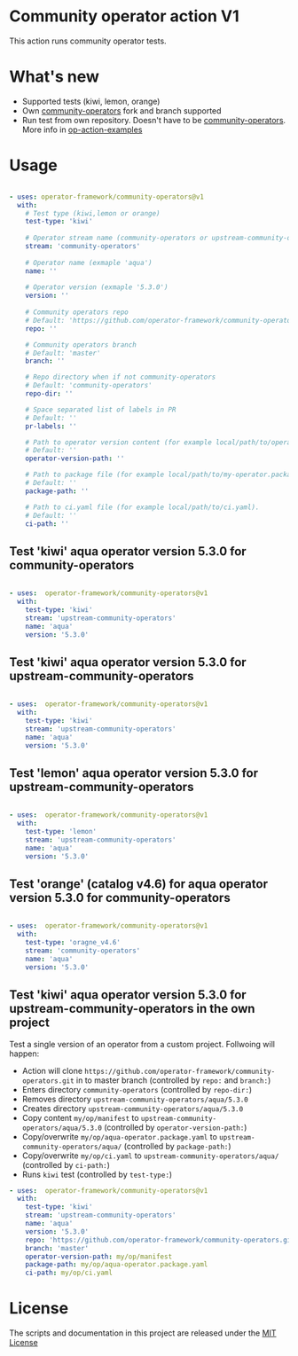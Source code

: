 # Community operator action V1

This action runs community operator tests.

# What's new

- Supported tests (kiwi, lemon, orange)
- Own [community-operators](https://github.com/operator-framework/community-operators.git) fork and branch supported
- Run test from own repository. Doesn't have to be [community-operators](https://github.com/operator-framework/community-operators.git). More info in [op-action-examples](https://github.com/mvalarh/op-action-examples)


# Usage

<!-- start usage -->
```yaml

- uses: operator-framework/community-operators@v1
  with:
    # Test type (kiwi,lemon or orange)
    test-type: 'kiwi'
    
    # Operator stream name (community-operators or upstream-community-operators)
    stream: 'community-operators'
    
    # Operator name (exmaple 'aqua')
    name: ''
    
    # Operator version (exmaple '5.3.0')
    version: ''
    
    # Community operators repo
    # Default: 'https://github.com/operator-framework/community-operators.git'
    repo: ''

    # Community operators branch
    # Default: 'master'
    branch: ''

    # Repo directory when if not community-operators
    # Default: 'community-operators'
    repo-dir: ''

    # Space separated list of labels in PR
    # Default: ''
    pr-labels: ''

    # Path to operator version content (for example local/path/to/operator/version).
    # Default: ''
    operator-version-path: ''

    # Path to package file (for example local/path/to/my-operator.package.yaml).
    # Default: ''
    package-path: ''

    # Path to ci.yaml file (for example local/path/to/ci.yaml).
    # Default: ''
    ci-path: ''
```
<!-- end usage -->

## Test 'kiwi' aqua operator version 5.3.0 for community-operators

```yaml

- uses:  operator-framework/community-operators@v1
  with:
    test-type: 'kiwi'
    stream: 'upstream-community-operators'
    name: 'aqua'
    version: '5.3.0'
```

## Test 'kiwi' aqua operator version 5.3.0 for upstream-community-operators

```yaml

- uses:  operator-framework/community-operators@v1
  with:
    test-type: 'kiwi'
    stream: 'upstream-community-operators'
    name: 'aqua'
    version: '5.3.0'
```

## Test 'lemon' aqua operator version 5.3.0 for upstream-community-operators

```yaml

- uses:  operator-framework/community-operators@v1
  with:
    test-type: 'lemon'
    stream: 'upstream-community-operators'
    name: 'aqua'
    version: '5.3.0'
```

## Test 'orange' (catalog v4.6) for aqua operator version 5.3.0 for community-operators

```yaml

- uses:  operator-framework/community-operators@v1
  with:
    test-type: 'oragne_v4.6'
    stream: 'community-operators'
    name: 'aqua'
    version: '5.3.0'
```


## Test 'kiwi' aqua operator version 5.3.0 for upstream-community-operators in the own project
Test a single version of an operator from a custom project. Follwoing will happen:

- Action will clone `https://github.com/operator-framework/community-operators.git` in to master branch (controlled by `repo:` and `branch:`)
- Enters directory `community-operators` (controlled by `repo-dir:`)
- Removes directory `upstream-community-operators/aqua/5.3.0`
- Creates directory `upstream-community-operators/aqua/5.3.0`
- Copy content `my/op/manifest` to `upstream-community-operators/aqua/5.3.0` (controlled by `operator-version-path:`)
- Copy/overwrite `my/op/aqua-operator.package.yaml` to `upstream-community-operators/aqua/` (controlled by `package-path:`)
- Copy/overwrite `my/op/ci.yaml` to `upstream-community-operators/aqua/` (controlled by `ci-path:`)
- Runs `kiwi` test (controlled by `test-type:`)

```yaml
- uses:  operator-framework/community-operators@v1
  with:
    test-type: 'kiwi'
    stream: 'upstream-community-operators'
    name: 'aqua'
    version: '5.3.0'
    repo: 'https://github.com/operator-framework/community-operators.git'
    branch: 'master'
    operator-version-path: my/op/manifest
    package-path: my/op/aqua-operator.package.yaml
    ci-path: my/op/ci.yaml
```

# License

The scripts and documentation in this project are released under the [MIT License](LICENSE)


